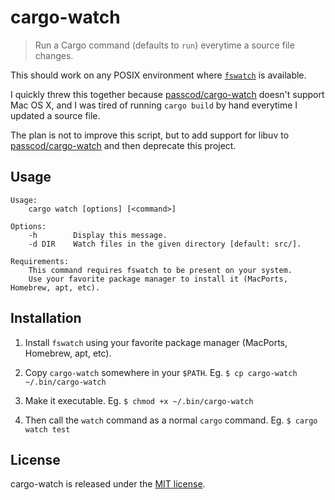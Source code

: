 
# cargo-watch

> Run a Cargo command (defaults to `run`) everytime a source file changes.

This should work on any POSIX environment where [`fswatch`](https://github.com/emcrisostomo/fswatch) is available.

I quickly threw this together because [passcod/cargo-watch](https://github.com/passcod/cargo-watch) doesn't support Mac OS X, and I was tired of running `cargo build` by hand everytime I updated a source file.

The plan is not to improve this script, but to add support for libuv to [passcod/cargo-watch](https://github.com/passcod/cargo-watch) and then deprecate this project.

## Usage

```
Usage:
    cargo watch [options] [<command>]

Options:
    -h        Display this message.
    -d DIR    Watch files in the given directory [default: src/].

Requirements:
    This command requires fswatch to be present on your system.
    Use your favorite package manager to install it (MacPorts, Homebrew, apt, etc).
```

## Installation

1. Install `fswatch` using your favorite package manager (MacPorts, Homebrew, apt, etc).

2. Copy `cargo-watch` somewhere in your `$PATH`. Eg. `$ cp cargo-watch ~/.bin/cargo-watch`

3. Make it executable. Eg. `$ chmod +x ~/.bin/cargo-watch`

4. Then call the `watch` command as a normal `cargo` command. Eg. `$ cargo watch test`

## License

cargo-watch is released under the [MIT license](http://romac.mit-license.org).

